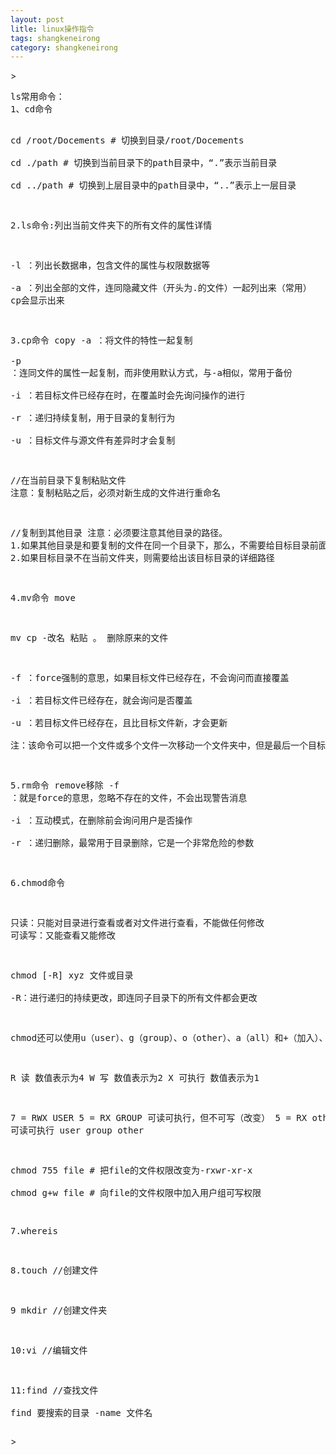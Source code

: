 ```yaml
---
layout: post
litle: linux操作指令
tags: shangkeneirong
category: shangkeneirong
---
```

<html>
<head>
	<meta charset="utf-8">
</head>>
<body>
<pre>
ls常用命令：
1、cd命令

cd /root/Docements # 切换到目录/root/Docements  
cd ./path          # 切换到当前目录下的path目录中，“.”表示当前目录    
cd ../path         # 切换到上层目录中的path目录中，“..”表示上一层目录  

2.ls命令:列出当前文件夹下的所有文件的属性详情

-l ：列出长数据串，包含文件的属性与权限数据等  
-a ：列出全部的文件，连同隐藏文件（开头为.的文件）一起列出来（常用）  cp会显示出来  

3.cp命令 copy 
-a ：将文件的特性一起复制  
-p ：连同文件的属性一起复制，而非使用默认方式，与-a相似，常用于备份  
-i ：若目标文件已经存在时，在覆盖时会先询问操作的进行  
-r ：递归持续复制，用于目录的复制行为  
-u ：目标文件与源文件有差异时才会复制  

//在当前目录下复制粘贴文件
注意：复制粘贴之后，必须对新生成的文件进行重命名

//复制到其他目录
注意：必须要注意其他目录的路径。
1.如果其他目录是和要复制的文件在同一个目录下，那么，不需要给目标目录前面添加其他路径.
2.如果目标目录不在当前文件夹，则需要给出该目标目录的详细路径



4.mv命令 move 

mv  cp -改名  粘贴 。  删除原来的文件

-f ：force强制的意思，如果目标文件已经存在，不会询问而直接覆盖  
-i ：若目标文件已经存在，就会询问是否覆盖  
-u ：若目标文件已经存在，且比目标文件新，才会更新  
注：该命令可以把一个文件或多个文件一次移动一个文件夹中，但是最后一个目标文件一定要是“目录”。

5.rm命令 remove移除
-f  ：就是force的意思，忽略不存在的文件，不会出现警告消息  
-i ：互动模式，在删除前会询问用户是否操作  
-r ：递归删除，最常用于目录删除，它是一个非常危险的参数  


6.chmod命令

只读：只能对目录进行查看或者对文件进行查看，不能做任何修改
可读写：又能查看又能修改

chmod [-R] xyz 文件或目录  
-R：进行递归的持续更改，即连同子目录下的所有文件都会更改  

chmod还可以使用u（user）、g（group）、o（other）、a（all）和+（加入）、-（删除）、=（设置）跟rwx搭配来对文件的权限进行更改。

R   读         数值表示为4
W   写         数值表示为2
X  可执行  数值表示为1

7 = RWX USER
5 = RX  GROUP 可读可执行，但不可写（改变）
5 = RX  others 可读可执行 
user  group other

chmod 755 file # 把file的文件权限改变为-rxwr-xr-x  
chmod g+w file # 向file的文件权限中加入用户组可写权限  


7.whereis 


8.touch //创建文件

9 mkdir //创建文件夹
 
10:vi //编辑文件

11:find //查找文件  
    find 要搜索的目录 -name 文件名
</pre>>
</body>
</html>





